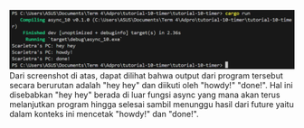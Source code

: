 ![Screenshot commit 1.2](commit-1-2.png)
Dari screenshot di atas, dapat dilihat bahwa output dari program tersebut secara berurutan adalah "hey hey" dan diikuti oleh "howdy!" "done!". Hal ini disebabkan "hey hey" berada di luar fungsi async yang mana akan terus melanjutkan program hingga selesai sambil menunggu hasil dari future yaitu dalam konteks ini mencetak "howdy!" dan "done!".